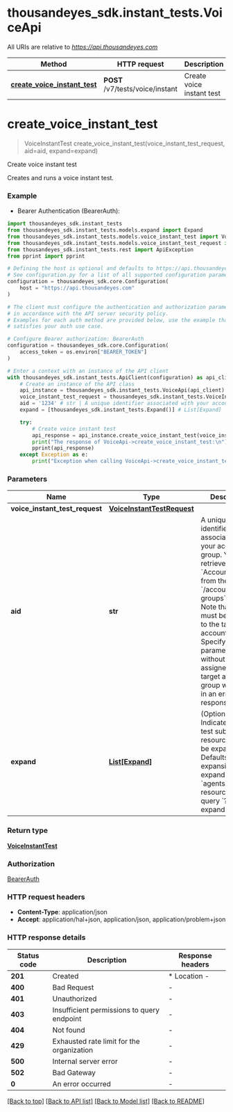 # thousandeyes_sdk.instant_tests.VoiceApi

All URIs are relative to *https://api.thousandeyes.com*

Method | HTTP request | Description
------------- | ------------- | -------------
[**create_voice_instant_test**](VoiceApi.md#create_voice_instant_test) | **POST** /v7/tests/voice/instant | Create voice instant test


# **create_voice_instant_test**
> VoiceInstantTest create_voice_instant_test(voice_instant_test_request, aid=aid, expand=expand)

Create voice instant test

Creates and runs a voice instant test.

### Example

* Bearer Authentication (BearerAuth):

```python
import thousandeyes_sdk.instant_tests
from thousandeyes_sdk.instant_tests.models.expand import Expand
from thousandeyes_sdk.instant_tests.models.voice_instant_test import VoiceInstantTest
from thousandeyes_sdk.instant_tests.models.voice_instant_test_request import VoiceInstantTestRequest
from thousandeyes_sdk.instant_tests.rest import ApiException
from pprint import pprint

# Defining the host is optional and defaults to https://api.thousandeyes.com
# See configuration.py for a list of all supported configuration parameters.
configuration = thousandeyes_sdk.core.Configuration(
    host = "https://api.thousandeyes.com"
)

# The client must configure the authentication and authorization parameters
# in accordance with the API server security policy.
# Examples for each auth method are provided below, use the example that
# satisfies your auth use case.

# Configure Bearer authorization: BearerAuth
configuration = thousandeyes_sdk.core.Configuration(
    access_token = os.environ["BEARER_TOKEN"]
)

# Enter a context with an instance of the API client
with thousandeyes_sdk.instant_tests.ApiClient(configuration) as api_client:
    # Create an instance of the API class
    api_instance = thousandeyes_sdk.instant_tests.VoiceApi(api_client)
    voice_instant_test_request = thousandeyes_sdk.instant_tests.VoiceInstantTestRequest() # VoiceInstantTestRequest | 
    aid = '1234' # str | A unique identifier associated with your account group. You can retrieve your `AccountGroupId` from the `/account-groups` endpoint. Note that you must be assigned to the target account group. Specifying this parameter without being assigned to the target account group will result in an error response. (optional)
    expand = [thousandeyes_sdk.instant_tests.Expand()] # List[Expand] | (Optional) Indicates if the test sub-resources should be expanded. Defaults to no expansion. To expand the `agents` sub-resource, use the query `?expand=agent`. (optional)

    try:
        # Create voice instant test
        api_response = api_instance.create_voice_instant_test(voice_instant_test_request, aid=aid, expand=expand)
        print("The response of VoiceApi->create_voice_instant_test:\n")
        pprint(api_response)
    except Exception as e:
        print("Exception when calling VoiceApi->create_voice_instant_test: %s\n" % e)
```



### Parameters


Name | Type | Description  | Notes
------------- | ------------- | ------------- | -------------
 **voice_instant_test_request** | [**VoiceInstantTestRequest**](VoiceInstantTestRequest.md)|  | 
 **aid** | **str**| A unique identifier associated with your account group. You can retrieve your &#x60;AccountGroupId&#x60; from the &#x60;/account-groups&#x60; endpoint. Note that you must be assigned to the target account group. Specifying this parameter without being assigned to the target account group will result in an error response. | [optional] 
 **expand** | [**List[Expand]**](Expand.md)| (Optional) Indicates if the test sub-resources should be expanded. Defaults to no expansion. To expand the &#x60;agents&#x60; sub-resource, use the query &#x60;?expand&#x3D;agent&#x60;. | [optional] 

### Return type

[**VoiceInstantTest**](VoiceInstantTest.md)

### Authorization

[BearerAuth](../README.md#BearerAuth)

### HTTP request headers

 - **Content-Type**: application/json
 - **Accept**: application/hal+json, application/json, application/problem+json

### HTTP response details

| Status code | Description | Response headers |
|-------------|-------------|------------------|
**201** | Created |  * Location -  <br>  |
**400** | Bad Request |  -  |
**401** | Unauthorized |  -  |
**403** | Insufficient permissions to query endpoint |  -  |
**404** | Not found |  -  |
**429** | Exhausted rate limit for the organization |  -  |
**500** | Internal server error |  -  |
**502** | Bad Gateway |  -  |
**0** | An error occurred |  -  |

[[Back to top]](#) [[Back to API list]](../README.md#documentation-for-api-endpoints) [[Back to Model list]](../README.md#documentation-for-models) [[Back to README]](../README.md)

